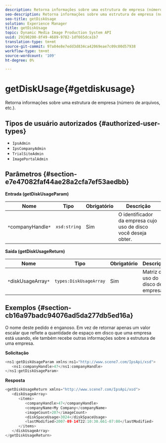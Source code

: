 ```yaml
---
description: Retorna informações sobre uma estrutura de empresa (número de arquivos, etc.).
seo-description: Retorna informações sobre uma estrutura de empresa (número de arquivos, etc.).
seo-title: getDiskUsage
solution: Experience Manager
title: getDiskUsage
topic: Dynamic Media Image Production System API
uuid: 29190200-8f49-4689-9782-1df665dca1b7
translation-type: tm+mt
source-git-commit: 97a84e8e7edd3d834ca42069eae7c09c00d57938
workflow-type: tm+mt
source-wordcount: '109'
ht-degree: 0%

---
```



# getDiskUsage{#getdiskusage}

Retorna informações sobre uma estrutura de empresa (número de arquivos, etc.).

## Tipos de usuário autorizados {#authorized-user-types}

* `IpsAdmin`
* `IpsCompanyAdmin`
* `TrialSiteAdmin`
* `ImagePortalAdmin`

## Parâmetros {#section-e7e47082faf44ae28a2cfa7ef53aedbb}

**Entrada (getDiskUsageParam)**

| Nome | Tipo | Obrigatório | Descrição |
|---|---|---|---|
| `*`companyHandle`*` | `xsd:string` | Sim | O identificador da empresa cujo uso de disco você deseja obter. |

**Saída (getDiskUsageReturn)**

| Nome | Tipo | Obrigatório | Descrição |
|---|---|---|---|
| `*`diskUsageArray`*` | `types:DiskUsageArray` | Sim | Matriz de uso do disco de empresa. |

## Exemplos {#section-cb16a97badc94076ad5da277db5ed16a}

O nome deste pedido é enganoso. Em vez de retornar apenas um valor escalar que reflete a quantidade de espaço em disco que uma empresa está usando, ele também recebe outras informações sobre a estrutura de uma empresa.

**Solicitação**

```java
<ns1:getDiskUsageParam xmlns:ns1="http://www.scene7.com/IpsApi/xsd">
   <ns1:companyHandle>47</ns1:companyHandle>
</ns1:getDiskUsageParam>
```

**Resposta**

```java
<getDiskUsageReturn xmlns="http://www.scene7.com/IpsApi/xsd">
   <diskUsageArray>
      <items>
         <companyHandle>47</companyHandle>
         <companyName>My Company</companyName>
         <imageCount>207</imageCount>
         <diskSpaceUsage>3024</diskSpaceUsage>
         <lastModified>2007-09-14T22:10:30.661-07:00</lastModified>
      </items>
   </diskUsageArray>
</getDiskUsageReturn>
```

